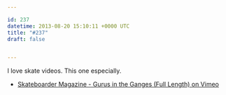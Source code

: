 ```yaml
---

id: 237
datetime: 2013-08-20 15:10:11 +0000 UTC
title: "#237"
draft: false


---
```


I love skate videos. This one especially. 

 
 * [Skateboarder Magazine - Gurus in the Ganges (Full Length) on Vimeo](http://vimeo.com/69161321)


